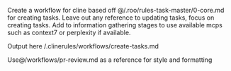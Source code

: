 Create a workflow for cline based off @/.roo/rules-task-master/0-core.md for creating tasks. Leave out any reference to updating tasks, focus on creating tasks. Add to information gathering stages to use available mcps such as context7 or perplexity if available.

Output here /.clinerules/workflows/create-tasks.md

Use@/workflows/pr-review.md as a reference for style and formatting

